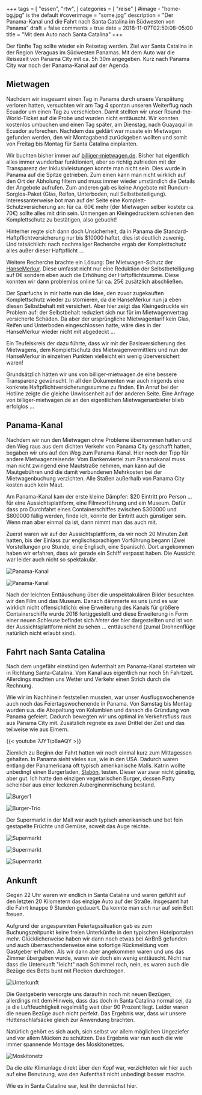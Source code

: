 +++
tags = [
    "essen",
    "rtw",
    ]
categories = [
    "reise"
]
#image - "home-bg.jpg" is the default
#coverimage = "some.jpg"
description = "Der Panama-Kanal und die Fahrt nach Santa Catalina im Südwesten von Panama"
draft = false
comments = true
date = 2018-11-07T02:50:08-05:00
title = "Mit dem Auto nach Santa Catalina"
+++

Der fünfte Tag sollte wieder ein Reisetag werden. Ziel war Santa Catalina in der Region Veraguas im Südwesten Panamas. Mit dem Auto war die Reisezeit von Panama City mit ca. 5h 30m angegeben. Kurz nach Panama City war noch der Panama-Kanal auf der Agenda.

## Mietwagen

Nachdem wir insgesamt einen Tag in Panama durch unsere Verspätung verloren hatten, versuchten wir am Tag 4 spontan unseren Weiterflug nach Ecuador um einen Tag zu verschieben. Damit stellten wir unser Round-the-World-Ticket auf die Probe und wurden nicht enttäuscht. Wir konnten kostenlos umbuchen und einen Tag später, am Dienstag, nach Guayaquil in Ecuador aufbrechen. Nachdem das geklärt war musste ein Mietwagen gefunden werden, den wir Montagabend zurückgeben wollten und somit von Freitag bis Montag für Santa Catalina einplanten.

Wir buchten bisher immer auf [billiger-mietwagen.de](https://billiger-mietwagen.de). Bisher hat eigentlich alles immer wunderbar funktioniert, aber so richtig zufrieden mit der Transparenz der Inklusivleistungen konnte man nicht sein. Dies wurde in Panama auf die Spitze getrieben. Zum einen kann man nicht wirklich auf den Ort der Abholung filtern und muss immer wieder umständlch die Details der Angebote aufrufen. Zum anderen gab es keine Angebote mit Rundum-Sorglos-Paket (Glas, Reifen, Unterboden, null Selbstbeteiligung). Interessanterweise bot man auf der Seite eine Komplett-Schutzversicherung an: für ca. 60€ mehr (der Mietwagen selber kostete ca. 70€) sollte alles mit drin sein. Unmengen an Kleingedrucktem schienen den Komplettschutz zu bestätigen, also gebucht!

Hinterher regte sich dann doch Unsicherheit, da in Panama die Standard-Haftpflichtversicherung nur bis $10000 haftet, dies ist deutlich zuwenig. Und tatsächlich: nach nochmaliger Recherche ergab der Komplettschutz alles außer dieser Haftpflicht ...

Weitere Recherche brachte ein Lösung: Der Mietwagen-Schutz der [HanseMerkur](https://www.hansemerkur.de/mietwagen-versicherung). Diese umfasst nicht nur eine Reduktion der Selbstbeteiligung auf 0€ sondern eben auch die Erhöhung der Haftpflichtsumme. Diese konnten wir dann problemlos online für ca. 25€ zusätzlich abschließen.

Der Sparfuchs in mir hatte nun die Idee, den zuvor zugekauften Komplettschutz wieder zu stornieren, da die HanseMerkur nun ja eben diesen Selbstbehalt mit versichert. Aber hier zeigt das Kleingedruckte ein Problem auf: der Selbstbehalt reduziert sich nur für im Mietwagenvertrag versicherte Schäden. Da aber der ursprüngliche Mietwagentarif kein Glas, Reifen und Unterboden eingeschlossen hatte, wäre dies in der HanseMerkur wieder nicht mit abgedeckt ...

Ein Teufelskreis der dazu führte, dass wir mit der Basisversicherung des Mietwagens, dem Komplettschutz des Mietwagenvermittlers und nun der HanseMerkur in einzelnen Punkten vielleicht ein wenig überversichert waren!

Grundsätzlich hätten wir uns von billiger-mietwagen.de eine bessere Transparenz gewünscht. In all den Dokumenten war auch nirgends eine konkrete Haftpflichtversicherungssumme zu finden. Ein Anruf bei der Hotline zeigte die gleiche Unwissenheit auf der anderen Seite. Eine Anfrage von billiger-mietwagen.de an den eigentlichen Mietwagenanbieter blieb erfolglos ...

## Panama-Kanal

Nachdem wir nun den Mietwagen ohne Probleme übernommen hatten und den Weg raus aus dem dichten Verkehr von Panama City geschafft hatten, begaben wir uns auf den Weg zum Panama-Kanal. Hier noch der Tipp für andere Mietwagenreisende: Vom Bankenviertel zum Panamakanal muss man nicht zwingend eine Mautstraße nehmen, man kann auf die Mautgebühren und die damit verbundenen Mehrkosten bei der Mietwagenbuchung verzichten. Alle Staßen außerhalb von Panama City kosten auch kein Maut.

Am Panama-Kanal kam der erste kleine Dämpfer: $20 Eintritt pro Person ... für eine Aussichtsplattform, eine Filmvorführung und ein Museum. Dafür dass pro Durchfahrt eines Containerschiffes zwischen $300000 und $800000 fällig werden, finde ich, könnte der Eintritt auch günstiger sein. Wenn man aber einmal da ist, dann nimmt man das auch mit.

Zuerst waren wir auf der Aussichtsplattform, da wir noch 20 Minuten Zeit hatten, bis der Einlass zur englischsprachigen Vorführung begann (Zwei Vorstellungen pro Stunde, eine Englisch, eine Spanisch). Dort angekommen haben wir erfahren, dass wir gerade ein Schiff verpasst haben. Die Aussicht war leider auch nicht so spektakulär.

![Panama-Kanal](/img/IMG_20181102_103653.jpg "Panama-Kanal, Blick nach Norden zur nächsten Schleuse")

![Panama-Kanal](/img/IMG_20181102_103756.jpg "Panorama der Schleuse vom Panama-Kanal")

Nach der leichten Enttäuschung über die unspektakulären Bilder besuchten wir den Film und das Museum. Danach dämmerte es uns (und es war wirklich nicht offensichtlich): eine Erweiterung des Kanals für größere Containerschiffe wurde 2016 fertiggestellt und diese Erweiterung in Form einer neuen Schleuse befindet sich _hinter_ der hier dargestellten und ist von der Aussichtsplattform nicht zu sehen ... enttäuschend (zumal Drohnenflüge natürlich nicht erlaubt sind).

## Fahrt nach Santa Catalina

Nach dem ungefähr einstündigen Aufenthalt am Panama-Kanal starteten wir in Richtung Santa-Catalina. Vom Kanal aus eigentlich nur noch 5h Fahrtzeit. Allerdings machten uns Wetter und Verkehr einen Strich durch die Rechnung.

Wie wir im Nachhinein feststellen mussten, war unser Ausflugswochenende auch noch das Feiertagswochenende in Panama. Von Samstag bis Montag wurden u.a. die Abspaltung von Kolumbien und danach die Gründung von Panama gefeiert. Dadurch bewegten wir uns optimal im Verkehrsfluss raus aus Panama City mit. Zusätzlich regnete es zwei Drittel der Zeit und das teilweise wie aus Eimern.

{{< youtube 7JYTip8aAQY >}}

Ziemlich zu Beginn der Fahrt hatten wir noch einmal kurz zum Mittagessen gehalten. In Panama sieht vieles aus, wie in den USA. Dadurch waren entlang der Panamericana oft typisch amerikanische Malls. Katrin wollte unbedingt einen Burgerladen, [Slabón](https://goo.gl/maps/1ZUtAY9HSJk), testen. Dieser war zwar nicht günstig, aber gut. Ich hatte den einzigen vegetarischen Burger, dessen Patty scheinbar aus einer leckeren Auberginenmischung bestand.

![Burger1](/img/IMG_20181102_133634.jpg "leckerer vegetarischer Burger")

![Burger-Trio](/img/IMG_20181102_133639.jpg "drei kleine Mini-Burger")

Der Supermarkt in der Mall war auch typisch amerikanisch und bot fein gestapelte Früchte und Gemüse, soweit das Auge reichte.

![Supermarkt](/img/IMG_20181102_142919.jpg "Gemüse im Supermarkt")

![Supermarkt](/img/IMG_20181102_142934.jpg "Ananas und Bananen schön sortiert")

![Supermarkt](/img/IMG_20181102_142934.jpg "Orangen und anderes Obst")

## Ankunft

Gegen 22 Uhr waren wir endlich in Santa Catalina und waren gefühlt auf den letzten 20 Kilometern das einzige Auto auf der Straße. Insgesamt hat die Fahrt knappe 9 Stunden gedauert. Da konnte man sich nur auf sein Bett freuen.

Aufgrund der angespannten Feiertagssituation gab es zum Buchungszeitpunkt keine freien Unterkünfte in den typischen Hotelportalen mehr. Glücklicherweise haben wir dann noch etwas bei AirBnB gefunden und auch überraschenderweise eine sofortige Rückmeldung vom Gastgeber erhalten. Als wir dann aber angekommen waren und uns das Zimmer übergeben wurde, waren wir doch ein wenig enttäuscht. Nicht nur dass die Unterkunft "leicht" nach Schimmel roch, nein, es waren auch die Bezüge des Betts bunt mit Flecken durchzogen.

![Unterkunft](/img/IMG_20181102_220535.jpg "unser AirBnB-Zimmer in Santa Catalina")

Die Gastgeberin versorgte uns daraufhin noch mit neuen Bezügen, allerdings mit dem Hinweis, dass das doch in Santa Catalina normal sei, da ja die Luftfeuchtigkeit regelmäßg weit über 90 Prozent liegt. Leider waren die neuen Bezüge auch nicht perfekt. Das Ergebnis war, dass wir unsere Hüttenschlafsäcke gleich zur Anwendung brachten.

Natürlich gehört es sich auch, sich selbst vor allem möglichen Ungeziefer und vor allem Mücken zu schützen. Das Ergebnis war nun auch die wie immer spannende Montage des Moskitonetzes.

![Moskitonetz](/img/IMG_20181102_223901.jpg "das Bett nach persönlichen Anpassungen")

Da die _alte_ Klimanlage direkt über den Kopf war, verzichteten wir hier auch auf eine Benutzung, was den Aufenthalt nicht unbedingt besser machte.

Wie es in Santa Cataline war, lest ihr demnächst hier.